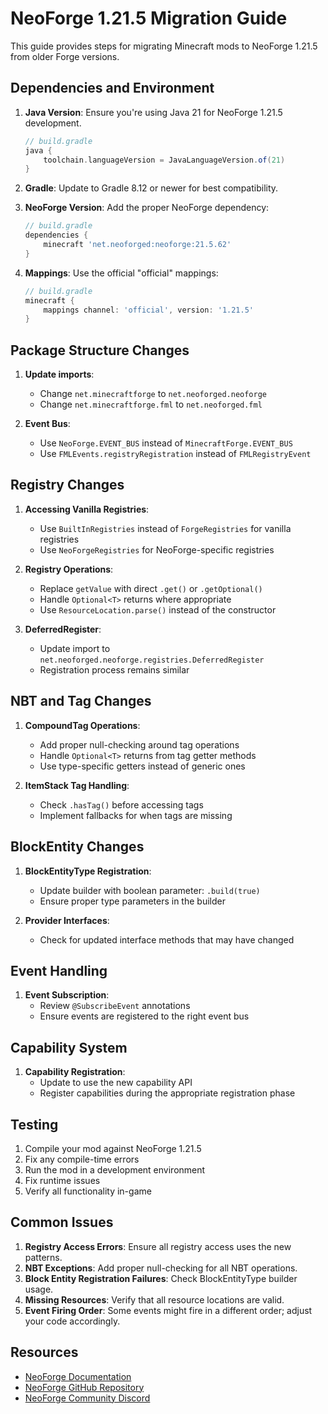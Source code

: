 # NeoForge 1.21.5 Migration Guide

This guide provides steps for migrating Minecraft mods to NeoForge 1.21.5 from older Forge versions. 

## Dependencies and Environment

1. **Java Version**: Ensure you're using Java 21 for NeoForge 1.21.5 development.
   ```gradle
   // build.gradle
   java {
       toolchain.languageVersion = JavaLanguageVersion.of(21)
   }
   ```

2. **Gradle**: Update to Gradle 8.12 or newer for best compatibility.

3. **NeoForge Version**: Add the proper NeoForge dependency:
   ```gradle
   // build.gradle
   dependencies {
       minecraft 'net.neoforged:neoforge:21.5.62'
   }
   ```

4. **Mappings**: Use the official "official" mappings:
   ```gradle
   // build.gradle
   minecraft {
       mappings channel: 'official', version: '1.21.5'
   }
   ```

## Package Structure Changes

1. **Update imports**:
   - Change `net.minecraftforge` to `net.neoforged.neoforge`
   - Change `net.minecraftforge.fml` to `net.neoforged.fml`

2. **Event Bus**:
   - Use `NeoForge.EVENT_BUS` instead of `MinecraftForge.EVENT_BUS`
   - Use `FMLEvents.registryRegistration` instead of `FMLRegistryEvent`

## Registry Changes

1. **Accessing Vanilla Registries**:
   - Use `BuiltInRegistries` instead of `ForgeRegistries` for vanilla registries
   - Use `NeoForgeRegistries` for NeoForge-specific registries

2. **Registry Operations**:
   - Replace `getValue` with direct `.get()` or `.getOptional()`
   - Handle `Optional<T>` returns where appropriate
   - Use `ResourceLocation.parse()` instead of the constructor

3. **DeferredRegister**:
   - Update import to `net.neoforged.neoforge.registries.DeferredRegister`
   - Registration process remains similar

## NBT and Tag Changes

1. **CompoundTag Operations**:
   - Add proper null-checking around tag operations
   - Handle `Optional<T>` returns from tag getter methods
   - Use type-specific getters instead of generic ones

2. **ItemStack Tag Handling**:
   - Check `.hasTag()` before accessing tags
   - Implement fallbacks for when tags are missing

## BlockEntity Changes

1. **BlockEntityType Registration**:
   - Update builder with boolean parameter: `.build(true)`
   - Ensure proper type parameters in the builder

2. **Provider Interfaces**:
   - Check for updated interface methods that may have changed

## Event Handling

1. **Event Subscription**:
   - Review `@SubscribeEvent` annotations
   - Ensure events are registered to the right event bus

## Capability System

1. **Capability Registration**:
   - Update to use the new capability API
   - Register capabilities during the appropriate registration phase

## Testing

1. Compile your mod against NeoForge 1.21.5
2. Fix any compile-time errors
3. Run the mod in a development environment
4. Fix runtime issues
5. Verify all functionality in-game

## Common Issues

1. **Registry Access Errors**: Ensure all registry access uses the new patterns.
2. **NBT Exceptions**: Add proper null-checking for all NBT operations.
3. **Block Entity Registration Failures**: Check BlockEntityType builder usage.
4. **Missing Resources**: Verify that all resource locations are valid.
5. **Event Firing Order**: Some events might fire in a different order; adjust your code accordingly.

## Resources

- [NeoForge Documentation](https://neoforged.net/)
- [NeoForge GitHub Repository](https://github.com/neoforged/NeoForge)
- [NeoForge Community Discord](https://discord.neoforged.net/)